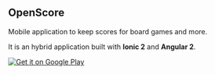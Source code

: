 ## OpenScore
Mobile application to keep scores for board games and more.

It is an hybrid application built with **Ionic 2** and **Angular 2**.

<a href='https://play.google.com/store/apps/details?id=com.ionicframework.openscore787914&pcampaignid=MKT-Other-global-all-co-prtnr-py-PartBadge-Mar2515-1'><img alt='Get it on Google Play' src='https://play.google.com/intl/en_us/badges/images/generic/en_badge_web_generic.png'/></a>
